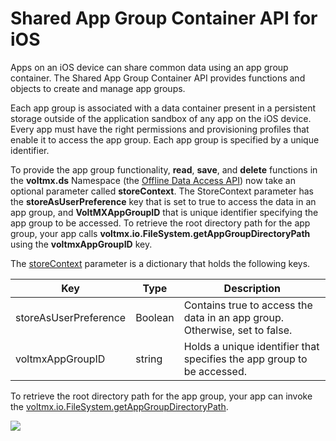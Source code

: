 <a id="shared-app-group-container-api-for-ios"></a>

Shared App Group Container API for iOS
======================================

Apps on an iOS device can share common data using an app group container. The Shared App Group Container API provides functions and objects to create and manage app groups.

Each app group is associated with a data container present in a persistent storage outside of the application sandbox of any app on the iOS device. Every app must have the right permissions and provisioning profiles that enable it to access the app group. Each app group is specified by a unique identifier.

To provide the app group functionality, **read**, **save**, and **delete** functions in the **voltmx.ds** Namespace (the [Offline Data Access API](data_store_library.md#offline-data-access-api)) now take an optional parameter called **storeContext**. The StoreContext parameter has the **storeAsUserPreference** key that is set to true to access the data in an app group, and **VoltMXAppGroupID** that is unique identifier specifying the app group to be accessed. To retrieve the root directory path for the app group, your app calls **voltmx.io.FileSystem.getAppGroupDirectoryPath** using the **voltmxAppGroupID** key.

The [storeContext](voltmx.ds_functions.md) parameter is a dictionary that holds the following keys.

| Key | Type | Description
| --- | --- |--- |
| storeAsUserPreference | Boolean | Contains true to access the data in an app group. Otherwise, set to false.|
| voltmxAppGroupID | string | Holds a unique identifier that specifies the app group to be accessed.|

To retrieve the root directory path for the app group, your app can invoke the [voltmx.io.FileSystem.getAppGroupDirectoryPath](voltmx.io.filesystem_functions.html#getAppGroupDirectoryPath).

![](resources/prettify/onload.png)
